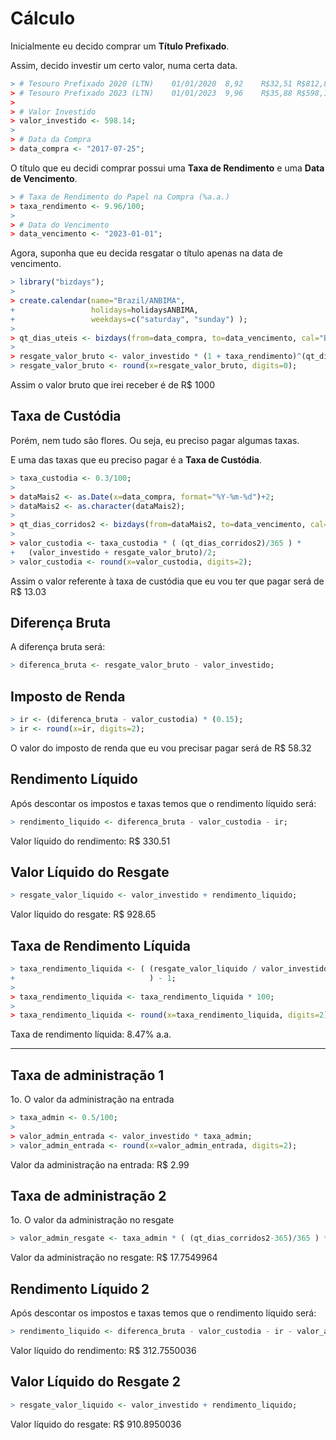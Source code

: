 

# Cálculo

Inicialmente eu decido comprar um **Título Prefixado**.

Assim, decido investir um certo valor, numa certa data.


```r
> # Tesouro Prefixado 2020 (LTN)	01/01/2020	8,92	R$32,51	R$812,88
> # Tesouro Prefixado 2023 (LTN)	01/01/2023	9,96	R$35,88	R$598,14
> 
> # Valor Investido
> valor_investido <- 598.14;
> 
> # Data da Compra
> data_compra <- "2017-07-25";
```

O título que eu decidi comprar possui uma **Taxa de Rendimento** e uma **Data de Vencimento**.


```r
> # Taxa de Rendimento do Papel na Compra (%a.a.)
> taxa_rendimento <- 9.96/100;
> 
> # Data do Vencimento
> data_vencimento <- "2023-01-01";
```

Agora, suponha que eu decida resgatar o título apenas na data de vencimento.


```r
> library("bizdays");
> 
> create.calendar(name="Brazil/ANBIMA", 
+                 holidays=holidaysANBIMA, 
+                 weekdays=c("saturday", "sunday") );
> 
> qt_dias_uteis <- bizdays(from=data_compra, to=data_vencimento, cal="Brazil/ANBIMA");
> 
> resgate_valor_bruto <- valor_investido * (1 + taxa_rendimento)^(qt_dias_uteis/252);
> resgate_valor_bruto <- round(x=resgate_valor_bruto, digits=0);
```

Assim o valor bruto que irei receber é de R$ 1000

## Taxa de Custódia

Porém, nem tudo são flores. Ou seja, eu preciso pagar algumas taxas.

E uma das taxas que eu preciso pagar é a **Taxa de Custódia**.


```r
> taxa_custodia <- 0.3/100;
> 
> dataMais2 <- as.Date(x=data_compra, format="%Y-%m-%d")+2;
> dataMais2 <- as.character(dataMais2);
> 
> qt_dias_corridos2 <- bizdays(from=dataMais2, to=data_vencimento, cal="actual");
> 
> valor_custodia <- taxa_custodia * ( (qt_dias_corridos2)/365 ) * 
+   (valor_investido + resgate_valor_bruto)/2;
> valor_custodia <- round(x=valor_custodia, digits=2);
```

Assim o valor referente à taxa de custódia que eu vou ter que pagar será de R$ 13.03

## Diferença Bruta

A diferença bruta será:


```r
> diferenca_bruta <- resgate_valor_bruto - valor_investido;
```

## Imposto de Renda


```r
> ir <- (diferenca_bruta - valor_custodia) * (0.15);
> ir <- round(x=ir, digits=2);
```

O valor do imposto de renda que eu vou precisar pagar será de R$ 58.32

## Rendimento Líquido

Após descontar os impostos e taxas temos que o rendimento líquido será:


```r
> rendimento_liquido <- diferenca_bruta - valor_custodia - ir;
```

Valor líquido do rendimento: R$ 330.51

## Valor Líquido do Resgate


```r
> resgate_valor_liquido <- valor_investido + rendimento_liquido;
```

Valor líquido do resgate: R$ 928.65

## Taxa de Rendimento Líquida


```r
> taxa_rendimento_liquida <- ( (resgate_valor_liquido / valor_investido)^(252/qt_dias_uteis) 
+                              ) - 1;
> 
> taxa_rendimento_liquida <- taxa_rendimento_liquida * 100;
> 
> taxa_rendimento_liquida <- round(x=taxa_rendimento_liquida, digits=2);
```

Taxa de rendimento líquida: 8.47% a.a.


***

## Taxa de administração 1

1o. O valor da administração na entrada


```r
> taxa_admin <- 0.5/100;
> 
> valor_admin_entrada <- valor_investido * taxa_admin;
> valor_admin_entrada <- round(x=valor_admin_entrada, digits=2);
```

Valor da administração na entrada: R$ 2.99

## Taxa de administração 2

1o. O valor da administração no resgate


```r
> valor_admin_resgate <- taxa_admin * ( (qt_dias_corridos2-365)/365 ) * ( (valor_investido+valor_admin_entrada+resgate_valor_bruto)/2 );
```

Valor da administração no resgate: R$ 17.7549964

## Rendimento Líquido 2

Após descontar os impostos e taxas temos que o rendimento líquido será:


```r
> rendimento_liquido <- diferenca_bruta - valor_custodia - ir - valor_admin_resgate;
```

Valor líquido do rendimento: R$ 312.7550036

## Valor Líquido do Resgate 2


```r
> resgate_valor_liquido <- valor_investido + rendimento_liquido;
```

Valor líquido do resgate: R$ 910.8950036







